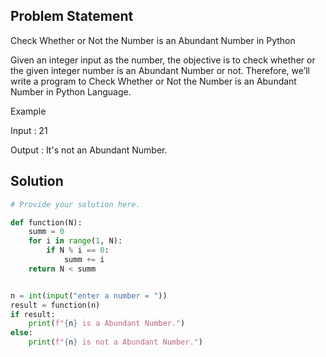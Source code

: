 ## Problem Statement 

Check Whether or Not the Number is an Abundant Number in Python

Given an integer input as the number, the objective is to check whether or the given integer number is an Abundant Number or not. Therefore, we’ll write a program to Check Whether or Not the Number is an Abundant Number in Python Language.

Example

Input : 21

Output : It's not an Abundant Number. 

## Solution

```python
# Provide your solution here.

def function(N):
    summ = 0
    for i in range(1, N):
        if N % i == 0:
            summ += i
    return N < summ


n = int(input("enter a number = "))
result = function(n)
if result:
    print(f"{n} is a Abundant Number.")
else:
    print(f"{n} is not a Abundant Number.")

